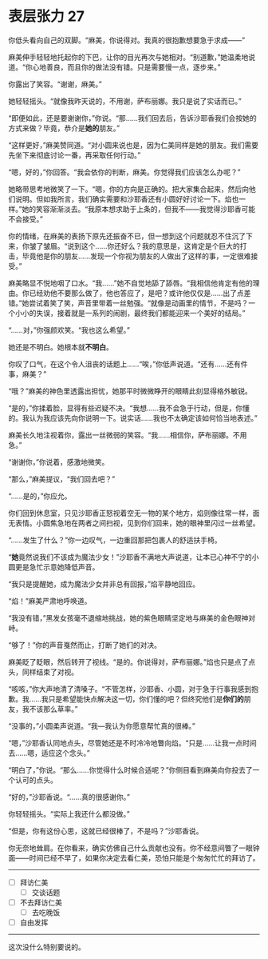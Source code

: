 # 表层张力 27

你低头看向自己的双脚。“麻美，你说得对。我真的很抱歉想要急于求成——”

麻美伸手轻轻地托起你的下巴，让你的目光再次与她相对。“别道歉，”她温柔地说道。“你心地善良，而且你的做法没有错。只是需要慢一点，逐步来。”

你露出了笑容。“谢谢，麻美。”

她轻轻摇头。“就像我昨天说的，不用谢，萨布丽娜。我只是说了实话而已。”

“即便如此，还是要谢谢你，”你说。“那……我们回去后，告诉沙耶香我们会按她的方式来做？毕竟，恭介是**她的**朋友。”

“这样更好，”麻美赞同道。“对小圆来说也是，因为仁美同样是她的朋友。我们需要先坐下来彻底讨论一番，再采取任何行动。”

“嗯，好的，”你回答。“我会依你的判断，麻美。你觉得我们应该怎么办呢？”

她略带思考地微笑了一下。“嗯，你的方向是正确的。把大家集合起来，然后向他们说明。但如我所言，我们确实需要和沙耶香还有小圆好好讨论一下。焰也一样。”她的笑容渐渐淡去。“我原本想求助于上条的，但我不——我觉得沙耶香可能不会接受。”

你的情绪，在麻美的表扬下原先还振奋不已，但一想到这个问题就忍不住沉了下来，你皱了皱眉。“说到这个……你还好么？我的意思是，这肯定是个巨大的打击，毕竟他是你的朋友……发现一个你视为朋友的人做出了这样的事，一定很难接受。”

麻美略显不悦地咽了口水。“我……”她不自觉地舔了舔唇。“我相信他肯定有他的理由。你已经劝他不要那么做了，他也答应了，是吧？或许他仅仅是……出了点差错。”她尝试着笑了笑，声音里带着一丝勉强。“就像是动画里的情节，不是吗？一个小小的失误，接着就是一系列的闹剧，最终我们都能迎来一个美好的结局。”

“……对，”你强颜欢笑。“我也这么希望。”

她还是不明白。她根本就**不明白**。

你叹了口气，在这个令人沮丧的话题上……“唉，”你低声说道。“还有……还有件事，麻美？”

“哦？”麻美的神色里透露出担忧，她那平时微微睁开的眼睛此刻显得格外敏锐。

“是的，”你揉着脸，显得有些迟疑不决。“我想……我不会急于行动，但是，你懂的。我认为我应该先向你说明一下。说实话……我也不太确定该如何恰当地表述。”

麻美长久地注视着你，露出一丝微弱的笑容。“我……相信你，萨布丽娜。不用急。”

“谢谢你，”你说着，感激地微笑。

“那么，”麻美提议，“我们回去吧？”

“……是的，”你应允。

你们回到休息室，只见沙耶香正怒视着空无一物的某个地方，焰则像往常一样，面无表情。小圆焦急地在两者之间扫视，见到你们回来，她的眼神里闪过一丝希望。

“……发生了什么？”你一边叹气，一边重回那把包裹人的舒适扶手椅。

“**她**竟然说我们不该成为魔法少女！”沙耶香不满地大声说道，让本已心神不宁的小圆更是急忙示意她降低声音。

“我只是提醒她，成为魔法少女并非总有回报，”焰平静地回应。

“焰！”麻美严肃地呼唤道。

“我没有错，”黑发女孩毫不退缩地挑战，她的紫色眼睛坚定地与麻美的金色眼神对峙。

“够了！”你的声音戛然而止，打断了她们的对决。

麻美眨了眨眼，然后转开了视线。“是的。你说得对，萨布丽娜。”焰也只是点了点头，同样结束了对视。

“咳咳，”你大声地清了清嗓子。“不管怎样，沙耶香、小圆，对于急于行事我感到抱歉。我……我只是希望能快点解决这一切，你们懂的吧？但终究他们是**你们的**朋友，我不该那么草率。”

“没事的，”小圆柔声说道。“我—我认为你愿意帮忙真的很棒。”

“嗯，”沙耶香认同地点头，尽管她还是不时冷冷地瞥向焰。“只是……让我一点时间去……嗯，适应这个念头。”

“明白了，”你说。“那么……你觉得什么时候合适呢？”你侧目看到麻美向你投去了一个认可的点头。

“好的，”沙耶香说。“……真的很感谢你。”

你轻轻摇头。“实际上我还什么都没做。”

“但是，你有这份心思，这就已经很棒了，不是吗？”沙耶香说。

你无奈地耸肩。在你看来，确实仿佛自己什么贡献也没有。你不经意间瞥了一眼钟面——时间已经不早了，如果你决定去看仁美，恐怕只能是个匆匆忙忙的拜访了。

---

- [ ] 拜访仁美
  - [ ] 交谈话题
- [ ] 不去拜访仁美
  - [ ] 去吃晚饭
- [ ] 自由发挥

---

这次没什么特别要说的。
